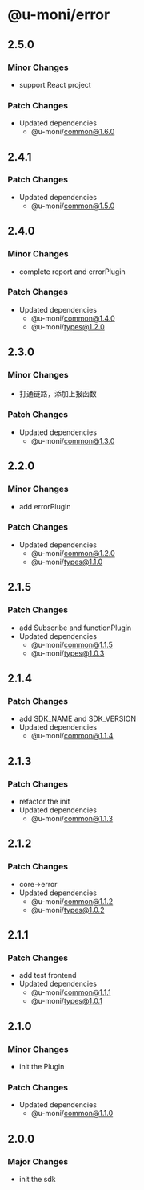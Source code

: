 # @u-moni/error

## 2.5.0

### Minor Changes

- support React project

### Patch Changes

- Updated dependencies
  - @u-moni/common@1.6.0

## 2.4.1

### Patch Changes

- Updated dependencies
  - @u-moni/common@1.5.0

## 2.4.0

### Minor Changes

- complete report and errorPlugin

### Patch Changes

- Updated dependencies
  - @u-moni/common@1.4.0
  - @u-moni/types@1.2.0

## 2.3.0

### Minor Changes

- 打通链路，添加上报函数

### Patch Changes

- Updated dependencies
  - @u-moni/common@1.3.0

## 2.2.0

### Minor Changes

- add errorPlugin

### Patch Changes

- Updated dependencies
  - @u-moni/common@1.2.0
  - @u-moni/types@1.1.0

## 2.1.5

### Patch Changes

- add Subscribe and functionPlugin
- Updated dependencies
  - @u-moni/common@1.1.5
  - @u-moni/types@1.0.3

## 2.1.4

### Patch Changes

- add SDK_NAME and SDK_VERSION
- Updated dependencies
  - @u-moni/common@1.1.4

## 2.1.3

### Patch Changes

- refactor the init
- Updated dependencies
  - @u-moni/common@1.1.3

## 2.1.2

### Patch Changes

- core->error
- Updated dependencies
  - @u-moni/common@1.1.2
  - @u-moni/types@1.0.2

## 2.1.1

### Patch Changes

- add test frontend
- Updated dependencies
  - @u-moni/common@1.1.1
  - @u-moni/types@1.0.1

## 2.1.0

### Minor Changes

- init the Plugin

### Patch Changes

- Updated dependencies
  - @u-moni/common@1.1.0

## 2.0.0

### Major Changes

- init the sdk
